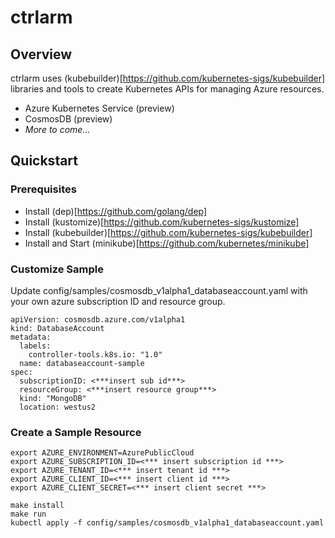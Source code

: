 # ctrlarm

## Overview
ctrlarm uses (kubebuilder)[https://github.com/kubernetes-sigs/kubebuilder] libraries and tools to create Kubernetes APIs for managing Azure resources.

- Azure Kubernetes Service (preview)
- CosmosDB (preview)
- _More to come..._

## Quickstart

### Prerequisites
- Install (dep)[https://github.com/golang/dep]
- Install (kustomize)[https://github.com/kubernetes-sigs/kustomize]
- Install (kubebuilder)[https://github.com/kubernetes-sigs/kubebuilder]
- Install and Start (minikube)[https://github.com/kubernetes/minikube]

### Customize Sample
Update config/samples/cosmosdb_v1alpha1_databaseaccount.yaml with your own azure subscription ID and resource group.
```
apiVersion: cosmosdb.azure.com/v1alpha1
kind: DatabaseAccount
metadata:
  labels:
    controller-tools.k8s.io: "1.0"
  name: databaseaccount-sample
spec:
  subscriptionID: <***insert sub id***>
  resourceGroup: <***insert resource group***>
  kind: "MongoDB"
  location: westus2
```

### Create a Sample Resource
```
export AZURE_ENVIRONMENT=AzurePublicCloud
export AZURE_SUBSCRIPTION_ID=<*** insert subscription id ***>
export AZURE_TENANT_ID=<*** insert tenant id ***>
export AZURE_CLIENT_ID=<*** insert client id ***>
export AZURE_CLIENT_SECRET=<*** insert client secret ***>

make install
make run
kubectl apply -f config/samples/cosmosdb_v1alpha1_databaseaccount.yaml
```

